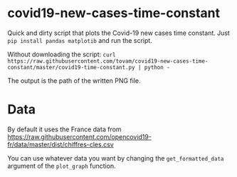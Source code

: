 # covid19-new-cases-time-constant
Quick and dirty script that plots the Covid-19 new cases time constant.
Just `pip install pandas matplotib` and run the script.

Without downloading the script: `curl https://raw.githubusercontent.com/tovam/covid19-new-cases-time-constant/master/covid19-time-constant.py | python -`

The output is the path of the written PNG file.

# Data

By default it uses the France data from https://raw.githubusercontent.com/opencovid19-fr/data/master/dist/chiffres-cles.csv

You can use whatever data you want by changing the `get_formatted_data` argument of the `plot_graph` function.
